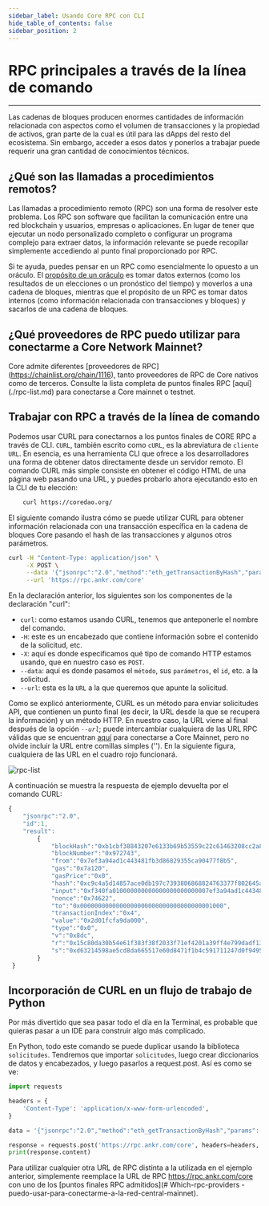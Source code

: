 ```yaml
---
sidebar_label: Usando Core RPC con CLI
hide_table_of_contents: false
sidebar_position: 2
---
```


# RPC principales a través de la línea de comando

---

Las cadenas de bloques producen enormes cantidades de información relacionada con aspectos como el volumen de transacciones y la propiedad de activos, gran parte de la cual es útil para las dApps del resto del ecosistema. Sin embargo, acceder a esos datos y ponerlos a trabajar puede requerir una gran cantidad de conocimientos técnicos.

## ¿Qué son las llamadas a procedimientos remotos?

Las llamadas a procedimiento remoto (RPC) son una forma de resolver este problema. Los RPC son software que facilitan la comunicación entre una red blockchain y usuarios, empresas o aplicaciones. En lugar de tener que ejecutar un nodo personalizado completo o configurar un programa complejo para extraer datos, la información relevante se puede recopilar simplemente accediendo al punto final proporcionado por RPC.

Si te ayuda, puedes pensar en un RPC como esencialmente lo opuesto a un oráculo. El [propósito de un oráculo](https://cointelegraph.com/learn/what-is-a-blockchain-oracle-and-how-does-it-work) es tomar datos externos (como los resultados de un elecciones o un pronóstico del tiempo) y moverlos a una cadena de bloques, mientras que el propósito de un RPC es tomar datos internos (como información relacionada con transacciones y bloques) y sacarlos de una cadena de bloques.

## ¿Qué proveedores de RPC puedo utilizar para conectarme a Core Network Mainnet?

Core admite diferentes [proveedores de RPC] (https://chainlist.org/chain/1116), tanto proveedores de RPC de Core nativos como de terceros. Consulte la lista completa de puntos finales RPC [aquí] (./rpc-list.md) para conectarse a Core mainnet o testnet.

## Trabajar con RPC a través de la línea de comando

Podemos usar CURL para conectarnos a los puntos finales de CORE RPC a través de CLI. `CURL`, también escrito como `cURL`, es la abreviatura de `cliente URL`. En esencia, es una herramienta CLI que ofrece a los desarrolladores una forma de obtener datos directamente desde un servidor remoto. El comando CURL más simple consiste en obtener el código HTML de una página web pasando una URL, y puedes probarlo ahora ejecutando esto en la CLI de tu elección:

```bash
    curl https://coredao.org/
```

El siguiente comando ilustra cómo se puede utilizar CURL para obtener información relacionada con una transacción específica en la cadena de bloques Core pasando el hash de las transacciones y algunos otros parámetros.

```bash
curl -H "Content-Type: application/json" \
     -X POST \
     --data '{"jsonrpc":"2.0","method":"eth_getTransactionByHash","params":["0xc9c4a5d14857ace0db197c7393806868824763377f802645aacf6f38d9c309b7"],"id":1}' \
     --url 'https://rpc.ankr.com/core'
```

En la declaración anterior, los siguientes son los componentes de la declaración "curl":

- `curl`: como estamos usando CURL, tenemos que anteponerle el nombre del comando.
- `-H`: este es un encabezado que contiene información sobre el contenido de la solicitud, etc.
- `-X`: aquí es donde especificamos qué tipo de comando HTTP estamos usando, que en nuestro caso es `POST`.
- `--data`: aquí es donde pasamos el `método`, sus `parámetros`, el `id`, etc. a la solicitud.
- `--url`: esta es la `URL` a la que queremos que apunte la solicitud.

Como se explicó anteriormente, CURL es un método para enviar solicitudes API, que contienen un punto final (es decir, la URL desde la que se recupera la información) y un método HTTP. En nuestro caso, la URL viene al final después de la opción _`--url`_; puede intercambiar cualquiera de las URL RPC válidas que se encuentran [aquí](https://chainlist.org/chain/1116) para conectarse a Core Mainnet, pero no olvide incluir la URL entre comillas simples (''). En la siguiente figura, cualquiera de las URL en el cuadro rojo funcionará.

![rpc-list](../../static/img/rpc/rpc-1.png)

A continuación se muestra la respuesta de ejemplo devuelta por el comando CURL:

```javascript
{
    "jsonrpc":"2.0",
    "id":1,
    "result":
        {
            "blockHash":"0xb1cbf38843207e6133b69b53559c22c61463208cc2a822a92ba18e30da3054ba",
            "blockNumber":"0x972743",
            "from":"0x7ef3a94ad1c443481fb3d86829355ca90477f8b5",
            "gas":"0x7a120",
            "gasPrice":"0x0",
            "hash":"0xc9c4a5d14857ace0db197c7393806868824763377f802645aacf6f38d9c309b7",
            "input":"0xf340fa010000000000000000000000007ef3a94ad1c443481fb3d86829355ca90477f8b5",
            "nonce":"0x74622",
            "to":"0x0000000000000000000000000000000000001000",
            "transactionIndex":"0x4",
            "value":"0x2d01fcfa9da000",
            "type":"0x0",
            "v":"0x8dc",
            "r":"0x15c80da30b54e61f383f38f2033f71ef4201a39ff4e799dadf13937dde88b1a0",
            "s":"0xd63214598ae5cd8da665517e60d8471f1b4c591711247d0f94958ec0add4ba9"
        }
 }
```

## Incorporación de CURL en un flujo de trabajo de Python

Por más divertido que sea pasar todo el día en la Terminal, es probable que quieras pasar a un IDE para construir algo más complicado.

En Python, todo este comando se puede duplicar usando la biblioteca `solicitudes`. Tendremos que importar `solicitudes`, luego crear diccionarios de datos y encabezados, y luego pasarlos a request.post. Así es como se ve:

```python
import requests

headers = {
    'Content-Type': 'application/x-www-form-urlencoded',
}

data = '{"jsonrpc":"2.0","method":"eth_getTransactionByHash","params":["0xc9c4a5d14857ace0db197c7393806868824763377f802645aacf6f38d9c309b7"],"id":1}'

response = requests.post('https://rpc.ankr.com/core', headers=headers, data=data)
print(response.content)
```

Para utilizar cualquier otra URL de RPC distinta a la utilizada en el ejemplo anterior, simplemente reemplace la URL de RPC https://rpc.ankr.com/core con uno de los [puntos finales RPC admitidos](# Which-rpc-providers -puedo-usar-para-conectarme-a-la-red-central-mainnet).